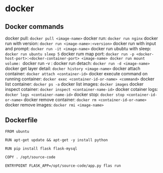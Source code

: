 # docker

## Docker commands
docker pull: `docker pull <image-name>`
docker run: `docker run nginx`
docker run with version: `docker run <image-name>:<version>`
docker run with input and prompt: `docker run -it <image-name>`
docker run ububtu with sleep: `docker run ubuntu sleep 5`
docker rum map port: `docker run -p <docker-host-port>:<docker-container-port> <image-name>
docker run mount volume: `docker run -v <volume-location>:<dockr-container-location> <image-name>
docker run detach: `docker run -d <image-name>`
docker get layer detail: `docker history <image-name>`
docker attach container: `docker attach <container-id>`
docker execute command on running container: `docker exec <container-id-or-name> <command>`
docker list container: `docker ps -a`
docker list images: `docker images`
docker inspect cotainer: `docker inspect <container-name-id>`
docker cotainer logs: `docker logs <container-name-id>`
docker stop: `docker stop <container-id-or-name>`
docker remove container: `docker rm <container-id-or-name>`
docker remove images: `docker rmi <image-name>`

## Dockerfile
```
FROM ubuntu

RUN apt-get update && apt-get -y install python

RUN pip install flask flask-mysql

COPY . /opt/source-code

ENTRYPOINT FLASK_APP=/opt/source-code/app.py flas run
```
